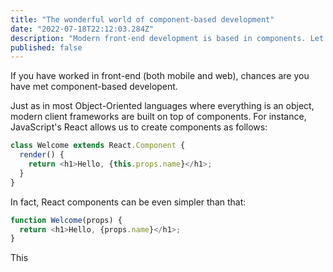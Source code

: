 ```yaml
---
title: "The wonderful world of component-based development"
date: "2022-07-18T22:12:03.284Z"
description: "Modern front-end development is based in components. Let us explore the wonders of this paradigm."
published: false
---
```


If you have worked in front-end (both mobile and web), chances are you have met component-based developent.

Just as in most Object-Oriented languages where everything is an object, modern client frameworks are built on top of components. For instance, JavaScript's React allows us to create components as follows:

```js
class Welcome extends React.Component {
  render() {
    return <h1>Hello, {this.props.name}</h1>;
  }
}
```


In fact, React components can be even simpler than that:

```js
function Welcome(props) {
  return <h1>Hello, {props.name}</h1>;
}
```

This